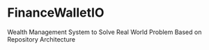 # FinanceWalletIO
Wealth Management System to Solve Real World Problem Based on Repository Architecture
